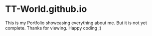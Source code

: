 # TT-World.github.io

This is my Portfolio showcasing everything about me. But it is not yet complete. Thanks for viewing.
Happy coding ;)
